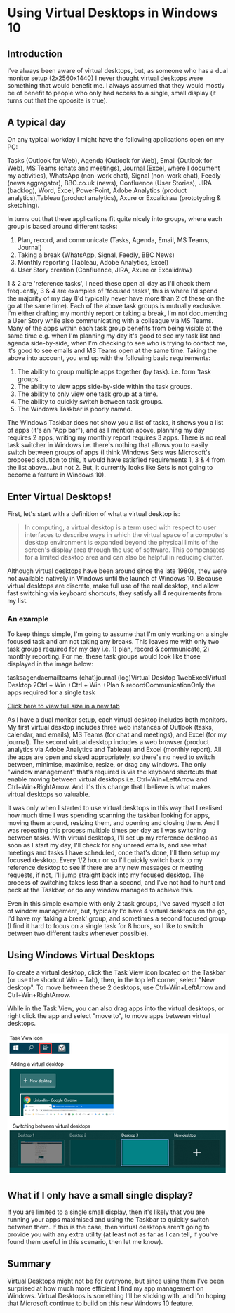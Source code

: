 # Using Virtual Desktops in Windows 10
## Introduction
I've always been aware of virtual desktops, but, as someone who has a dual monitor setup (2x2560x1440) I never thought virtual desktops were something that would benefit me. I always assumed that they would mostly be of benefit to people who only had access to a single, small display (it turns out that the opposite is true).

## A typical day
On any typical workday I might have the following applications open on my PC:

Tasks (Outlook for Web), Agenda (Outlook for Web), Email (Outlook for Web), MS Teams (chats and meetings), Journal (Excel, where I document my activities), WhatsApp (non-work chat), Signal (non-work chat), Feedly (news aggregator), BBC.co.uk (news), Confluence (User Stories), JIRA (backlog), Word, Excel, PowerPoint, Adobe Analytics (product analytics),Tableau (product analytics), Axure or Excalidraw (prototyping & sketching).

In turns out that these applications fit quite nicely into groups, where each group is based around different tasks:

1.  Plan, record, and communicate (Tasks, Agenda, Email, MS Teams, Journal)
2.  Taking a break (WhatsApp, Signal, Feedly, BBC News)
3.  Monthly reporting (Tableau, Adobe Analytics, Excel)
4.  User Story creation (Confluence, JIRA, Axure or Excalidraw)

1 & 2 are 'reference tasks', I need these open all day as I'll check them frequently, 3 & 4 are examples of 'focused tasks', this is where I'd spend the majority of my day (I'd typically never have more than 2 of these on the go at the same time). Each of the above task groups is mutually exclusive. I'm either drafting my monthly report or taking a break, I'm not documenting a User Story while also communicating with a colleague via MS Teams. Many of the apps within each task group benefits from being visible at the same time e.g. when I'm planning my day it's good to see my task list and agenda side-by-side, when I'm checking to see who is trying to contact me, it's good to see emails and MS Teams open at the same time. Taking the above into account, you end up with the following basic requirements:

1.  The ability to group multiple apps together (by task). i.e. form 'task groups'.
2.  The ability to view apps side-by-side within the task groups.
3.  The ability to only view one task group at a time.
4.  The ability to quickly switch between task groups.
5.  The Windows Taskbar is poorly named.

The Windows Taskbar does not show you a list of tasks, it shows you a list of apps (it's an "App bar"), and as I mention above, planning my day requires 2 apps, writing my monthly report requires 3 apps. There is no real task switcher in Windows i.e. there's nothing that allows you to easily switch between groups of apps (I think Windows Sets was Microsoft's proposed solution to this, it would have satisfied requirements 1, 3 & 4 from the list above....but not 2. But, it currently looks like Sets is not going to become a feature in Windows 10).

## Enter Virtual Desktops!
First, let's start with a definition of what a virtual desktop is:

> In computing, a virtual desktop is a term used with respect to user interfaces to describe ways in which the virtual space of a computer's desktop environment is expanded beyond the physical limits of the screen's display area through the use of software. This compensates for a limited desktop area and can also be helpful in reducing clutter.

Although virtual desktops have been around since the late 1980s, they were not available natively in Windows until the launch of Windows 10. Because virtual desktops are discrete, make full use of the real desktop, and allow fast switching via keyboard shortcuts, they satisfy all 4 requirements from my list.

### An example
To keep things simple, I'm going to assume that I'm only working on a single focused task and am not taking any breaks. This leaves me with only two task groups required for my day i.e. 1) plan, record & communicate, 2) monthly reporting. For me, these task groups would look like those displayed in the image below:

tasksagendaemailteams (chat)journal (log)Virtual Desktop 1webExcelVirtual Desktop 2Ctrl + Win +Ctrl + Win +Plan & recordCommunicationOnly the apps required for a single task

[Click here to view full size in a new tab](/images/using-virtual-desktops.svg)

As I have a dual monitor setup, each virtual desktop includes both monitors. My first virtual desktop includes three web instances of Outlook (tasks, calendar, and emails), MS Teams (for chat and meetings), and Excel (for my journal). The second virtual desktop includes a web browser (product analytics via Adobe Analytics and Tableau) and Excel (monthly report). All the apps are open and sized appropriately, so there's no need to switch between, minimise, maximise, resize, or drag any windows. The only "window management" that's required is via the keyboard shortcuts that enable moving between virtual desktops i.e. Ctrl+Win+LeftArrow and Ctrl+Win+RightArrow. And it's this change that I believe is what makes virtual desktops so valuable.

It was only when I started to use virtual desktops in this way that I realised how much time I was spending scanning the taskbar looking for apps, moving them around, resizing them, and opening and closing them. And I was repeating this process multiple times per day as I was switching between tasks. With virtual desktops, I'll set up my reference desktop as soon as I start my day, I'll check for any unread emails, and see what meetings and tasks I have scheduled, once that's done, I'll then setup my focused desktop. Every 1/2 hour or so I'll quickly switch back to my reference desktop to see if there are any new messages or meeting requests, if not, I'll jump straight back into my focused desktop. The process of switching takes less than a second, and I've not had to hunt and peck at the Taskbar, or do any window managed to achieve this.

Even in this simple example with only 2 task groups, I've saved myself a lot of window management, but, typically I'd have 4 virtual desktops on the go, I'd have my 'taking a break' group, and sometimes a second focused group (I find it hard to focus on a single task for 8 hours, so I like to switch between two different tasks whenever possible).

## Using Windows Virtual Desktops
To create a virtual desktop, click the Task View icon located on the Taskbar (or use the shortcut Win + Tab), then, in the top left corner, select "New desktop". To move between these 2 desktops, use Ctrl+Win+LeftArrow and Ctrl+Win+RightArrow.

While in the Task View, you can also drag apps into the virtual desktops, or right click the app and select "move to", to move apps between virtual desktops.

![](images/article2figure2.png)

## What if I only have a small single display?
If you are limited to a single small display, then it's likely that you are running your apps maximised and using the Taskbar to quickly switch between them. If this is the case, then virtual desktops aren't going to provide you with any extra utility (at least not as far as I can tell, if you've found them useful in this scenario, then let me know).

## Summary
Virtual Desktops might not be for everyone, but since using them I've been surprised at how much more efficient I find my app management on Windows. Virtual Desktops is something I'll be sticking with, and I'm hoping that Microsoft continue to build on this new Windows 10 feature.